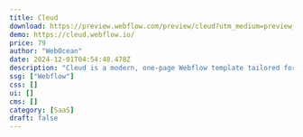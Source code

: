 ```yaml
---
title: Cleud
download: https://preview.webflow.com/preview/cleud?utm_medium=preview_link&utm_source=designer&utm_content=cleud&preview=abca570f6f3783719a07f6fbb1855216&locale=en&workflow=preview
demo: https://cleud.webflow.io/
price: 79
author: "WebOcean"
date: 2024-12-01T04:54:48.478Z
description: "Cleud is a modern, one-page Webflow template tailored for software websites. Perfect for app landing pages, mobile applications, SaaS platforms, IT companies, software firms, web applications, and software development services."
ssg: ["Webflow"]
css: []
ui: []
cms: []
category: [SaaS]
draft: false
---
```

